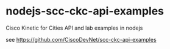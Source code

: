 # nodejs-scc-ckc-api-examples
Cisco Kinetic for Cities API and lab examples in nodejs

see https://github.com/CiscoDevNet/scc-ckc-api-examples
